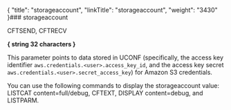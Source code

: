 {
    "title": "storageaccount",
    "linkTitle": "storageaccount",
    "weight": "3430"
}### storageaccount

CFTSEND, CFTRECV

****{ string 32 characters }****

This parameter points to data stored in UCONF (specifically, the access key identifier `aws.credentials.<user>.access_key_id`, and the access key secret `aws.credentials.<user>.secret_access_key`) for Amazon S3 credentials.

You can use the following commands to display the storageaccount value: LISTCAT content=full/debug, CFTEXT, DISPLAY content=debug, and LISTPARM.
